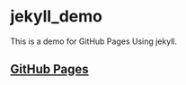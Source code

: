# jekyll_demo
This is a demo for GitHub Pages Using jekyll.
## [GitHub Pages](https://oujie1990.github.io/jekyll_demo/)
